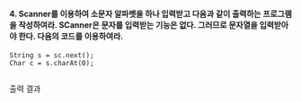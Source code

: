 #### 4. Scanner를 이용하여 소문자 알파벳을 하나 입력받고 다음과 같이 출력하는 프로그램을 작성하여라. SCanner은 문자를 입력받는 기능은 없다. 그러므로 문자열을 입력받아야 한다. 다음의 코드를 이용하여라.
```
String s = sc.next();
Char c = s.charAt(0);
```

```

```
출력 결과
```

```
